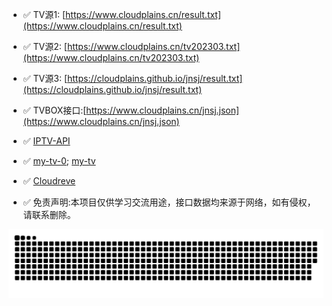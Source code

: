 - ✅ TV源1: [https://www.cloudplains.cn/result.txt](https://www.cloudplains.cn/result.txt)
- ✅ TV源2: [https://www.cloudplains.cn/tv202303.txt](https://www.cloudplains.cn/tv202303.txt)
- ✅ TV源3: [https://cloudplains.github.io/jnsj/result.txt](https://cloudplains.github.io/jnsj/result.txt)
- ✅ TVBOX接口:[https://www.cloudplains.cn/jnsj.json](https://www.cloudplains.cn/jnsj.json)
- ✅ [IPTV-API](https://github.com/cloudplains/jnsj/releases/download/1.7.0/IPTV-API-v1.7.0.zip)

- ✅ [my-tv-0](https://github.com/lizongying/my-tv-0/releases); [my-tv](https://github.com/lizongying/my-tv/releases)
- ✅ [Cloudreve](https://github.com/cloudreve/Cloudreve/releases)

- ✅ 免责声明:本项目仅供学习交流用途，接口数据均来源于网络，如有侵权，请联系删除。

<img align="center" style="background: none;" src="https://raw.githubusercontent.com/simonguo/simonguo.github.io/output/github-contribution-grid-snake-dark.svg">
